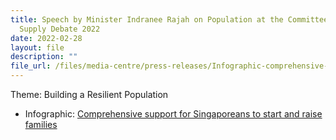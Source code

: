 ```yaml
---
title: Speech by Minister Indranee Rajah on Population at the Committee of
  Supply Debate 2022
date: 2022-02-28
layout: file
description: ""
file_url: /files/media-centre/press-releases/Infographic-comprehensive-support-to-start-and-raise-families.pdf
---
```


Theme: Building a Resilient Population






  * Infographic: [Comprehensive support for Singaporeans to start and raise families](/files/media-centre/press-releases/Infographic-comprehensive-support-to-start-and-raise-families.pdf)